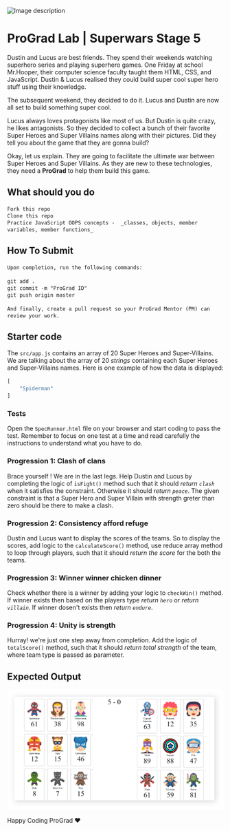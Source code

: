 ![Image description](https://i1.faceprep.in/ProGrad/face-logo-resized.png)

# ProGrad Lab | Superwars Stage 5

Dustin and Lucus are best friends. They spend their weekends watching superhero series and playing superhero games. One Friday at school Mr.Hooper, their computer science faculty taught them HTML, CSS, and JavaScript. Dustin & Lucus realised they could build super cool super hero stuff using their knowledge. 

The subsequent weekend, they decided to do it. Lucus and Dustin are now all set to build something super cool.

Lucus always loves protagonists like most of us. But Dustin is quite crazy, he likes antagonists. So they decided to collect a bunch of their favorite Super Heroes and Super Villains names along with their pictures. Did they tell you about the game that they are gonna build? 

Okay, let us explain. They are going to facilitate the ultimate war between Super Heroes and Super Villains. As they are new to these technologies, they need a **ProGrad** to help them build this game.

## What should you do
```
Fork this repo
Clone this repo
Practice JavaScript OOPS concepts -  _classes, objects, member variables, member functions_
```

## How To Submit
```
Upon completion, run the following commands:

git add .
git commit -m "ProGrad ID"
git push origin master

And finally, create a pull request so your ProGrad Mentor (PM) can review your work.
```

## Starter code

The `src/app.js` contains an array of 20 Super Heroes and Super-Villains. We are talking about the array of 20 _strings_ containing each Super Heroes and Super-Villains names. Here is one example of how the data is displayed:

```javascript
[
    "Spiderman"
]
```

### Tests

Open the `SpecRunner.html` file on your browser and start coding to pass the test. Remember to focus on one test at a time and read carefully the instructions to understand what you have to do.

### Progression 1: Clash of clans

Brace yourself ! We are in the last legs. Help Dustin and Lucus by completing the logic of `isFight()` method such that it should _return `clash`_ when it satisfies the constraint. Otherwise it should _return `peace`_. The given constraint is that a Super Hero and Super Villain with strength greter than zero should be there to make a clash.

### Progression 2: Consistency afford refuge

Dustin and Lucus want to display the scores of the teams. So to display the scores, add logic to the `calculateScore()` method, use reduce array method to loop through players, such that it should _return the score_ for the both the teams.

### Progression 3: Winner winner chicken dinner

Check whether there is a winner by adding your logic to `checkWin()` method. If winner exists then based on the players type _return `hero`_ or _return `villain`_. If winner dosen't exists then _return `endure`_.

### Progression 4: Unity is strength

Hurray! we're just one step away from completion. Add the logic of `totalScore()` method, such that it should _return total strength_ of the team, where team type is passed as parameter.

## Expected Output

![Superwars](doc/superwars-complete.png)

Happy Coding ProGrad ❤️
